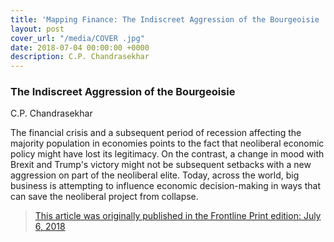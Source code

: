 ```yaml
---
title: 'Mapping Finance: The Indiscreet Aggression of the Bourgeoisie '
layout: post
cover_url: "/media/COVER .jpg"
date: 2018-07-04 00:00:00 +0000
description: C.P. Chandrasekhar
---
```

### **The Indiscreet Aggression of the Bourgeoisie**

C.P. Chandrasekhar

The financial crisis and a subsequent period of recession affecting the majority population in economies points to the fact that neoliberal economic policy might have lost its legitimacy. On the contrast, a change in mood with Brexit and Trump's victory might not be subsequent setbacks with a new aggression on part of the neoliberal elite. Today, across the world, big business is attempting to influence economic decision-making in ways that can save the neoliberal project from collapse.

> [This article was originally published in the Frontline Print edition: July 6, 2018 ](http://www.mappingfinance.org/article/547/The-Indiscreet-Aggression-of-the-Bourgeoisie.html#.W0XnBDozbcd)